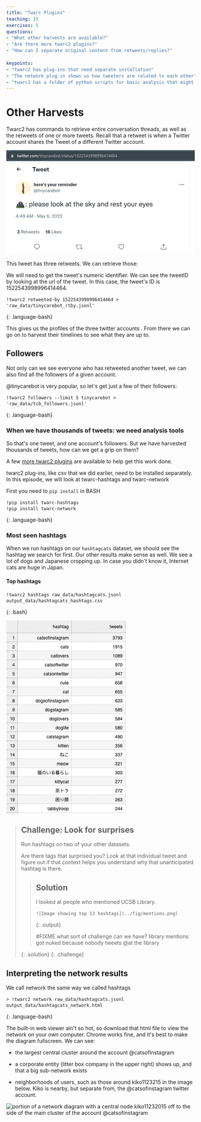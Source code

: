 ```yaml
---
title: "Twarc Plugins"
teaching: 15
exercises: 5
questions:
- "What other harvests are available?"
- "Are there more twarc2 plugins?"
- "How can I separate original content from retweets/replies?"

keypoints:
- "twarc2 has plug-ins that need separate installation"
- "The network plug-in shows us how tweeters are related to each other"
- "twarc1 has a folder of python scripts for basic analysis that might still work."
---
```


# Other Harvests
Twarc2 has commands to retrieve entire conversation threads, as well as the 
retweets of one or more tweets. Recall that a retweet is when a 
Twitter account shares the Tweet of a different Twitter account.

![tiny care bot's tweet that has three retweets](../fig/tcb_tweet.png)

This tweet has three retweets. We can retrieve those:

We will need to get the tweet's numeric identifier. We 
can see the tweetID by looking at the url of the tweet. In this case, the tweet's ID 
is 1522543998996414464.

~~~
!twarc2 retweeted-by 1522543998996414464 > 'raw_data/tinycarebot_rtby.jsonl'
~~~
{: .language-bash}

This gives us the profiles of the three twitter accounts . From there
we can go on to harvest their timelines to see what they are up to.


## Followers
Not only can we see everyone who has retweeted another tweet, we can also
find all the followers of a given account.

@tinycarebot is very popular, so let's get just a few of their followers:
~~~
!twarc2 followers --limit 5 tinycarebot >  'raw_data/tcb_followers.jsonl'
~~~
{: .language-bash}


### When we have thousands of tweets: we need analysis tools
So that's one tweet, and one account's followers. But we have harvested thousands of tweets,
how can we get a grip on them?

A few [more twarc2 plugins](https://twarc-project.readthedocs.io/en/latest/plugins/)
are available to help get this work done.

twarc2 plug-ins, like csv that we did earlier, need to be installed separately. 
In this episode, we will look at twarc-hashtags and twarc-network

First you need to `pip install` in BASH

~~~
!pip install twarc-hashtags
!pip install twarc-network
~~~
{: .language-bash}

### Most seen hashtags
When we run hashtags on our `hashtagcats` dataset, we should see the hashtag 
we search for first. Our other results make sense as well. We see a lot of dogs and Japanese 
cropping up. In case you didn't know it, Internet cats are huge in Japan.

#### Top hashtags
~~~
!twarc2 hashtags raw_data/hashtagcats.jsonl output_data/hashtagcats_hashtags.csv
~~~
{: .bash}

![screenshot showing top 20 hashtags](../fig/cat_hashtags.png)


> ## Challenge: Look for surprises
>
> Run hashtags on two of your other datasets.
>
> Are there tags that surprised you?
> Look at that individual tweet and figure out if that context helps you
> understand why that unanticipated hashtag is there.
>
> > ## Solution
> >
> > I looked at people who mentioned UCSB Library.
> >
> > ~~~
> > ![Image showing top 13 hashtags](../fig/mentions.png)
> > ~~~
> > {: .output}
> >
> > #FIXME what sort of challenge can we have?
> > library mentions got nuked because nobody tweets @at the library
> >
> >
> {: .solution}
{: .challenge}


## Interpreting the network results

We call network the same way we called hashtags

~~~
> !twarc2 network raw_data/hashtagcats.jsonl output_data/hashtagcats_network.html
~~~
{: .language-bash}

The built-in web viewer ain't so hot, so download that html file to view the network on 
your own computer. Chrome works fine, and it's best to make the diagram fullscreen. We can 
see: 
- the largest central cluster around the account @catsofinstagram 

- a corporate entity (litter box company in the upper right) shows up, and that a big 
  sub-network exists

- neighborhoods of users, such as those around kiko1123215 in the
  image below. Kiko is nearby, but separate from, the 
  @catsofinstagram twitter account.

![portion of a network diagram with a central node kiko11232015 off to the
side of the main cluster of the account @catsofinstagram](../fig/cat_network.png)



